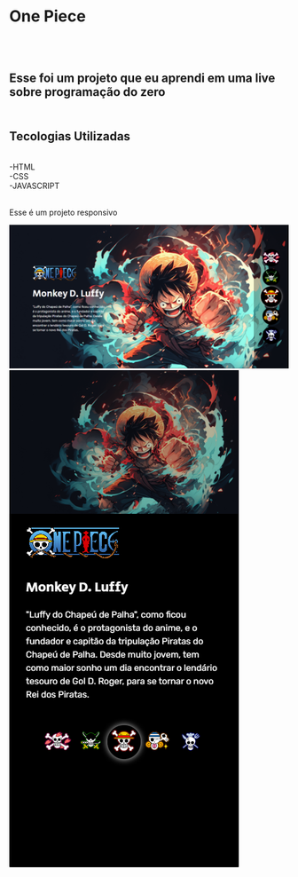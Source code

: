 <h1>One Piece</h1>
<br>
<br>
<h2>Esse foi um projeto que eu aprendi em uma live sobre programação do zero</h>
<br>
<br>
<h2>Tecologias Utilizadas</h2>
          <br>-HTML
          <br>-CSS
          <br>-JAVASCRIPT
<br>
<br>
<p>Esse é um projeto responsivo</p>

<img src="https://github.com/tavaresluiz/One-Piece/blob/main/src/imagens/Desktop.png?raw=true"/>

<img src="https://github.com/tavaresluiz/One-Piece/blob/main/src/imagens/Mobile.png?raw=true"/>
